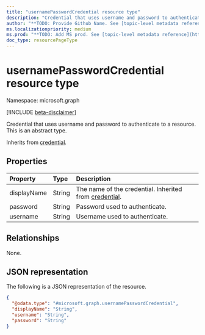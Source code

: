 ```yaml
---
title: "usernamePasswordCredential resource type"
description: "Credential that uses username and password to authenticate to a resource."
author: "**TODO: Provide Github Name. See [topic-level metadata reference](https://msgo.azurewebsites.net/add/document/guidelines/metadata.html#topic-level-metadata)**"
ms.localizationpriority: medium
ms.prod: "**TODO: Add MS prod. See [topic-level metadata reference](https://msgo.azurewebsites.net/add/document/guidelines/metadata.html#topic-level-metadata)**"
doc_type: resourcePageType
---
```


# usernamePasswordCredential resource type

Namespace: microsoft.graph

[!INCLUDE [beta-disclaimer](../../includes/beta-disclaimer.md)]

Credential that uses username and password to authenticate to a resource.
This is an abstract type.


Inherits from [credential](../resources/credential.md).

## Properties
|Property|Type|Description|
|:---|:---|:---|
|displayName|String|The name of the credential. Inherited from [credential](../resources/credential.md).|
|password|String|Password used to authenticate.|
|username|String|Username used to authenticate.|

## Relationships
None.

## JSON representation
The following is a JSON representation of the resource.
<!-- {
  "blockType": "resource",
  "@odata.type": "microsoft.graph.usernamePasswordCredential"
}
-->
``` json
{
  "@odata.type": "#microsoft.graph.usernamePasswordCredential",
  "displayName": "String",
  "username": "String",
  "password": "String"
}
```

